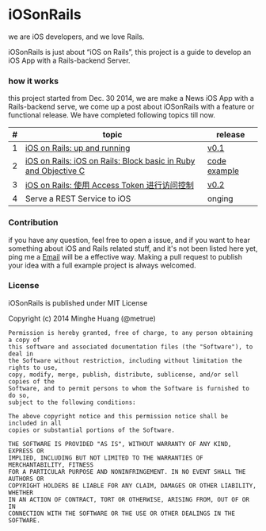 iOSonRails
==========

we are iOS developers, and we love Rails.

iOSonRails is just about “iOS on Rails”, this project is a guide to develop an iOS App with a Rails-backend Server.


### how it works

this project started from Dec. 30 2014, we are make a News iOS App with a Rails-backend serve, we come up a post about iOSonRails with a feature or functional release. We have completed following topics till now.

|# | topic | release | 
|---| ----- | -------- |
|1 |[iOS on Rails: up and running](http://blog.minghe.me/ios/rails/2014/12/30/iOS%20on%20Rails:%20up%20and%20running.html) |[v0.1](https://github.com/metrue/iOSonRails/releases/tag/v0.1)|
|2|[iOS on Rails: iOS on Rails: Block basic in Ruby and Objective C](http://blog.minghe.me/objective-c/ruby/2015/01/05/iOS%20on%20Rails:%20Block%20basic%20in%20Ruby%20and%20Objective%20C.html)|[code example](https://github.com/metrue/iOSonRails/tree/master/basic_knowledge/block)|
|3| [iOS on Rails: 使用 Access Token 进行访问控制](http://blog.minghe.me/objective-c/ruby/2015/01/05/iOS%20on%20Rails:%20%E4%BD%BF%E7%94%A8Access%20Token%E8%BF%9B%E8%A1%8C%E8%AE%BF%E9%97%AE%E6%8E%A7%E5%88%B6.html) | [v0.2](https://github.com/metrue/iOSonRails/releases/tag/v0.2)|
|4|Serve a REST Service to iOS|onging|

### Contribution

if you have any question, feel free to open a issue, and if you want to hear something about iOS and Rails related stuff, and it's not been listed here yet, ping me a [Email](mailto:h.mignhe@gmail.com) will be a effective way. Making a pull request to publish your  idea with a full example project is always welcomed.

### License

iOSonRails is published under MIT License

Copyright (c) 2014 Minghe Huang (@metrue)
	
	Permission is hereby granted, free of charge, to any person obtaining a copy of
	this software and associated documentation files (the "Software"), to deal in
	the Software without restriction, including without limitation the rights to use,
	copy, modify, merge, publish, distribute, sublicense, and/or sell copies of the
	Software, and to permit persons to whom the Software is furnished to do so,
	subject to the following conditions:
	
	The above copyright notice and this permission notice shall be included in all
	copies or substantial portions of the Software.
	
	THE SOFTWARE IS PROVIDED "AS IS", WITHOUT WARRANTY OF ANY KIND, EXPRESS OR
	IMPLIED, INCLUDING BUT NOT LIMITED TO THE WARRANTIES OF MERCHANTABILITY, FITNESS
	FOR A PARTICULAR PURPOSE AND NONINFRINGEMENT. IN NO EVENT SHALL THE AUTHORS OR
	COPYRIGHT HOLDERS BE LIABLE FOR ANY CLAIM, DAMAGES OR OTHER LIABILITY, WHETHER
	IN AN ACTION OF CONTRACT, TORT OR OTHERWISE, ARISING FROM, OUT OF OR IN
	CONNECTION WITH THE SOFTWARE OR THE USE OR OTHER DEALINGS IN THE SOFTWARE.